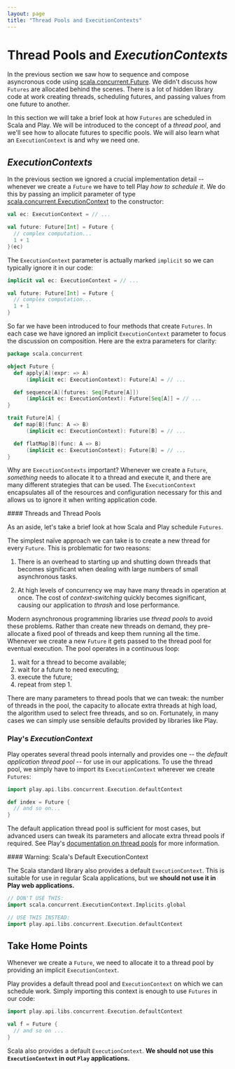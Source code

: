 ```yaml
---
layout: page
title: "Thread Pools and ExecutionContexts"
---
```


# Thread Pools and *ExecutionContexts*

In the previous section we saw how to sequence and compose asyncronous code using [scala.concurrent.Future]. We didn't discuss how `Futures` are allocated behind the scenes. There is a lot of hidden library code at work creating threads, scheduling futures, and passing values from one future to another.

In this section we will take a brief look at how `Futures` are scheduled in Scala and Play. We will be introduced to the concept of a *thread pool*, and we'll see how to allocate futures to specific pools. We will also learn what an `ExecutionContext` is and why we need one.

[scala.concurrent.Future]: http://www.scala-lang.org/api/2.11.2/#scala.concurrent.Future

## *ExecutionContexts*

In the previous section we ignored a crucial implementation detail -- whenever we create a `Future` we have to tell Play *how to schedule it*. We do this by passing an implicit parameter of type [scala.concurrent.ExecutionContext] to the constructor:

~~~ scala
val ec: ExecutionContext = // ...

val future: Future[Int] = Future {
  // complex computation...
  1 + 1
}(ec)
~~~

The `ExecutionContext` parameter is actually marked `implicit` so we can typically ignore it in our code:

~~~ scala
implicit val ec: ExecutionContext = // ...

val future: Future[Int] = Future {
  // complex computation...
  1 + 1
}
~~~

So far we have been introduced to four methods that create `Futures`. In each case we have ignored an implicit `ExecutionContext` parameter to focus the discussion on composition. Here are the extra parameters for clarity:

~~~ scala
package scala.concurrent

object Future {
  def apply[A](expr: => A)
      (implicit ec: ExecutionContext): Future[A] = // ...

  def sequence[A](futures: Seq[Future[A]])
      (implicit ec: ExecutionContext): Future[Seq[A]] = // ...
}

trait Future[A] {
  def map[B](func: A => B)
      (implicit ec: ExecutionContext): Future[B] = // ...

  def flatMap[B](func: A => B)
      (implicit ec: ExecutionContext): Future[B] = // ...
}
~~~

Why are `ExecutionContexts` important? Whenever we create a `Future`, *something* needs to allocate it to a thread and execute it, and there are many different strategies that can be used. The `ExecutionContext` encapsulates all of the resources and configuration necessary for this and allows us to ignore it when writing application code.

[scala.concurrent.ExecutionContext]: http://www.scala-lang.org/api/2.11.2/#scala.concurrent.ExecutionContext

<div class="callout callout-info">
#### Threads and Thread Pools

As an aside, let's take a brief look at how Scala and Play schedule `Futures`.

The simplest naïve approach we can take is to create a new thread for every `Future`. This is problematic for two reasons:

 1. There is an overhead to starting up and shutting down threads that becomes significant when dealing with large numbers of small asynchronous tasks.

 2. At high levels of concurrency we may have many threads in operation at once. The cost of *context-switching* quickly becomes significant, causing our application to *thrash* and lose performance.

Modern asynchronous programming libraries use *thread pools* to avoid these problems. Rather than create new threads on demand, they pre-allocate a fixed pool of threads and keep them running all the time. Whenever we create a new `Future` it gets passed to the thread pool for eventual execution. The pool operates in a continuous loop:

 1. wait for a thread to become available;
 2. wait for a future to need executing;
 3. execute the future;
 4. repeat from step 1.

There are many parameters to thread pools that we can tweak: the number of threads in the pool, the capacity to allocate extra threads at high load, the algorithm used to select free threads, and so on. Fortunately, in many cases we can simply use sensible defaults provided by libraries like Play.
</div>

### Play's *ExecutionContext*

Play operates several thread pools internally and provides one -- the *default application thread pool* -- for use in our applications. To use the thread pool, we simply have to import its `ExecutionContext` wherever we create `Futures`:

~~~ scala
import play.api.libs.concurrent.Execution.defaultContext

def index = Future {
  // and so on...
}
~~~

The default application thread pool is sufficient for most cases, but advanced users can tweak its parameters and allocate extra thread pools if required. See Play's [documentation on thread pools] for more information.

[documentation on thread pools]: https://www.playframework.com/documentation/2.3.x/ThreadPools

<div class="callout callout-danger">
#### Warning: Scala's Default ExecutionContext

The Scala standard library also provides a default `ExecutionContext`. This is suitable for use in regular Scala applications, but we **should not use it in Play web applications.**

~~~ scala
// DON'T USE THIS:
import scala.concurrent.ExecutionContext.Implicits.global

// USE THIS INSTEAD:
import play.api.libs.concurrent.Execution.defaultContext
~~~
</div>

## Take Home Points

Whenever we create a `Future`, we need to allocate it to a thread pool by providing an implicit `ExecutionContext`.

Play provides a default thread pool and `ExecutionContext` on which we can schedule work. Simply importing this context is enough to use `Futures` in our code:

~~~ scala
import play.api.libs.concurrent.Execution.defaultContext

val f = Future {
  // and so on ...
}
~~~

Scala also provides a default `ExecutionContext`. **We should not use this `ExecutionContext` in out `Play` applications.**